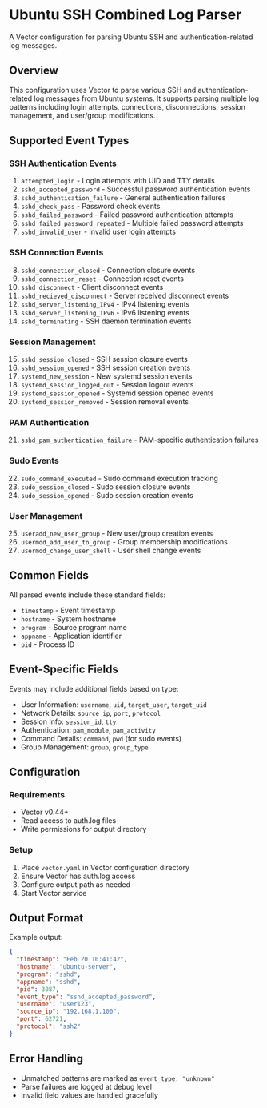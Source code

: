 # Ubuntu SSH Combined Log Parser

A Vector configuration for parsing Ubuntu SSH and authentication-related log messages.

## Overview

This configuration uses Vector to parse various SSH and authentication-related log messages from Ubuntu systems. It supports parsing multiple log patterns including login attempts, connections, disconnections, session management, and user/group modifications.

## Supported Event Types

### SSH Authentication Events
1. `attempted_login` - Login attempts with UID and TTY details
2. `sshd_accepted_password` - Successful password authentication events 
3. `sshd_authentication_failure` - General authentication failures
4. `sshd_check_pass` - Password check events
5. `sshd_failed_password` - Failed password authentication attempts
6. `sshd_failed_password_repeated` - Multiple failed password attempts
7. `sshd_invalid_user` - Invalid user login attempts

### SSH Connection Events
8. `sshd_connection_closed` - Connection closure events
9. `sshd_connection_reset` - Connection reset events
10. `sshd_disconnect` - Client disconnect events
11. `sshd_recieved_disconnect` - Server received disconnect events
12. `sshd_server_listening_IPv4` - IPv4 listening events
13. `sshd_server_listening_IPv6` - IPv6 listening events
14. `sshd_terminating` - SSH daemon termination events

### Session Management
15. `sshd_session_closed` - SSH session closure events
16. `sshd_session_opened` - SSH session creation events
17. `systemd_new_session` - New systemd session events
18. `systemd_session_logged_out` - Session logout events
19. `systemd_session_opened` - Systemd session opened events
20. `systemd_session_removed` - Session removal events

### PAM Authentication
21. `sshd_pam_authentication_failure` - PAM-specific authentication failures

### Sudo Events
22. `sudo_command_executed` - Sudo command execution tracking
23. `sudo_session_closed` - Sudo session closure events
24. `sudo_session_opened` - Sudo session creation events

### User Management
25. `useradd_new_user_group` - New user/group creation events
26. `usermod_add_user_to_group` - Group membership modifications
27. `usermod_change_user_shell` - User shell change events

## Common Fields

All parsed events include these standard fields:
- `timestamp` - Event timestamp
- `hostname` - System hostname
- `program` - Source program name
- `appname` - Application identifier
- `pid` - Process ID

## Event-Specific Fields

Events may include additional fields based on type:
- User Information: `username`, `uid`, `target_user`, `target_uid`
- Network Details: `source_ip`, `port`, `protocol`
- Session Info: `session_id`, `tty`
- Authentication: `pam_module`, `pam_activity`
- Command Details: `command`, `pwd` (for sudo events)
- Group Management: `group`, `group_type`

## Configuration

### Requirements
- Vector v0.44+
- Read access to auth.log files
- Write permissions for output directory

### Setup
1. Place `vector.yaml` in Vector configuration directory
2. Ensure Vector has auth.log access
3. Configure output path as needed
4. Start Vector service

## Output Format

Example output:
```json
{
  "timestamp": "Feb 20 10:41:42",
  "hostname": "ubuntu-server",
  "program": "sshd",
  "appname": "sshd",
  "pid": 3087,
  "event_type": "sshd_accepted_password",
  "username": "user123",
  "source_ip": "192.168.1.100",
  "port": 62721,
  "protocol": "ssh2"
}
```

## Error Handling
- Unmatched patterns are marked as `event_type: "unknown"`
- Parse failures are logged at debug level
- Invalid field values are handled gracefully
